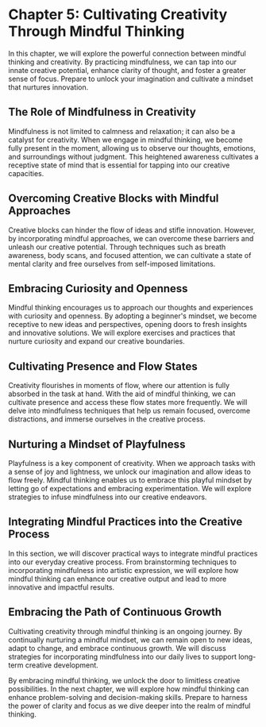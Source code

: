 Chapter 5: Cultivating Creativity Through Mindful Thinking
==========================================================

In this chapter, we will explore the powerful connection between mindful thinking and creativity. By practicing mindfulness, we can tap into our innate creative potential, enhance clarity of thought, and foster a greater sense of focus. Prepare to unlock your imagination and cultivate a mindset that nurtures innovation.

The Role of Mindfulness in Creativity
-------------------------------------

Mindfulness is not limited to calmness and relaxation; it can also be a catalyst for creativity. When we engage in mindful thinking, we become fully present in the moment, allowing us to observe our thoughts, emotions, and surroundings without judgment. This heightened awareness cultivates a receptive state of mind that is essential for tapping into our creative capacities.

Overcoming Creative Blocks with Mindful Approaches
--------------------------------------------------

Creative blocks can hinder the flow of ideas and stifle innovation. However, by incorporating mindful approaches, we can overcome these barriers and unleash our creative potential. Through techniques such as breath awareness, body scans, and focused attention, we can cultivate a state of mental clarity and free ourselves from self-imposed limitations.

Embracing Curiosity and Openness
--------------------------------

Mindful thinking encourages us to approach our thoughts and experiences with curiosity and openness. By adopting a beginner's mindset, we become receptive to new ideas and perspectives, opening doors to fresh insights and innovative solutions. We will explore exercises and practices that nurture curiosity and expand our creative boundaries.

Cultivating Presence and Flow States
------------------------------------

Creativity flourishes in moments of flow, where our attention is fully absorbed in the task at hand. With the aid of mindful thinking, we can cultivate presence and access these flow states more frequently. We will delve into mindfulness techniques that help us remain focused, overcome distractions, and immerse ourselves in the creative process.

Nurturing a Mindset of Playfulness
----------------------------------

Playfulness is a key component of creativity. When we approach tasks with a sense of joy and lightness, we unlock our imagination and allow ideas to flow freely. Mindful thinking enables us to embrace this playful mindset by letting go of expectations and embracing experimentation. We will explore strategies to infuse mindfulness into our creative endeavors.

Integrating Mindful Practices into the Creative Process
-------------------------------------------------------

In this section, we will discover practical ways to integrate mindful practices into our everyday creative process. From brainstorming techniques to incorporating mindfulness into artistic expression, we will explore how mindful thinking can enhance our creative output and lead to more innovative and impactful results.

Embracing the Path of Continuous Growth
---------------------------------------

Cultivating creativity through mindful thinking is an ongoing journey. By continually nurturing a mindful mindset, we can remain open to new ideas, adapt to change, and embrace continuous growth. We will discuss strategies for incorporating mindfulness into our daily lives to support long-term creative development.

By embracing mindful thinking, we unlock the door to limitless creative possibilities. In the next chapter, we will explore how mindful thinking can enhance problem-solving and decision-making skills. Prepare to harness the power of clarity and focus as we dive deeper into the realm of mindful thinking.
